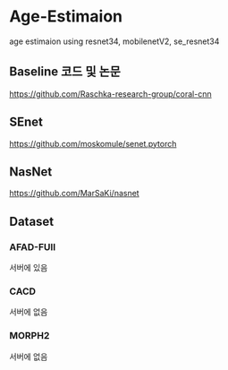 # Age-Estimaion
age estimaion using resnet34, mobilenetV2, se_resnet34


## Baseline 코드 및 논문
https://github.com/Raschka-research-group/coral-cnn

## SEnet
https://github.com/moskomule/senet.pytorch

## NasNet
https://github.com/MarSaKi/nasnet


## Dataset
### AFAD-FUll
서버에 있음

### CACD
서버에 없음

### MORPH2
서버에 없음
